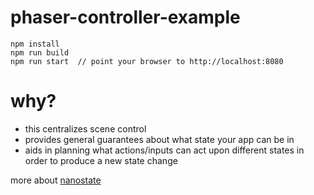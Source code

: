 # phaser-controller-example

	npm install
	npm run build
	npm run start  // point your browser to http://localhost:8080


# why? 

* this centralizes scene control
* provides general guarantees about what state your app can be in
* aids in planning what actions/inputs can act upon different states in order to produce a new state change


more about [nanostate](https://github.com/choojs/nanostate)

